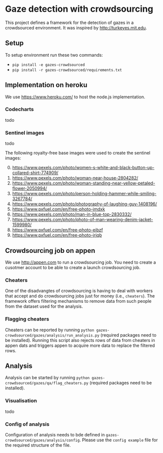 Gaze detection with crowdsourcing
=======
This project defines a framework for the detection of gazes in a crowdsourced environment. It was inspired by http://turkeyes.mit.edu.

## Setup
To setup environment run these two commands:
- `pip install -e gazes-crowdsourced`
- `pip install -r gazes-crowdsourced/requirements.txt`

## Implementation on heroku
We use https://www.heroku.com/ to host the node.js implementation.

### Codecharts
todo

### Sentinel images
todo

The following royalty-free base images were used to create the sentinel images:

0. https://www.pexels.com/photo/women-s-white-and-black-button-up-collared-shirt-774909/
1. https://www.pexels.com/photo/woman-near-house-2804282/
2. https://www.pexels.com/photo/woman-standing-near-yellow-petaled-flower-2050994/
3. https://www.pexels.com/photo/person-holding-hammer-while-smiling-3267784/
4. https://www.pexels.com/photo/photography-of-laughing-guy-1408196/
5. https://www.pxfuel.com/en/free-photo-jmdxk
6. https://www.pexels.com/photo/man-in-blue-top-2830332/
7. https://www.pexels.com/photo/photo-of-man-wearing-denim-jacket-1599980/
8. https://www.pxfuel.com/en/free-photo-eibzf
9. https://www.pxfuel.com/en/free-photo-jrjqb

## Crowdsourcing job on appen
We use http://appen.com to run a crowdsourcing job. You need to create a cusotmer account to be able to create a launch crowdsourcing job.

### Cheaters
One of the disadvangtes of crowdsourcing is having to deal with workers that accept and do crowdsourcing jobs just for money (i.e., `cheaters`). The framework offers filtering mechanisms to remove data from such people from the dataset used for the analysis.

### Flagging cheaters
Cheaters can be reported by running `python gazes-crowdsourced/gazes/analysis/run_analysis.py` (required packages need to be installed). Running this script also rejects rows of data from cheaters in appen dats and triggers appen to acquire more data to replace the filtered rows.

## Analysis
Analysis can be started by running `python gazes-crowdsourced/gazes/qa/flag_cheaters.py` (required packages need to be installed).

### Visualisation
todo

### Config of analysis
Configuration of analysis needs to bde defined in `gazes-crowdsourced/gazes/analysis/config`. Please use the `config example` file for the required structure of the file.